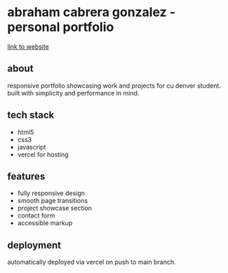 # abraham cabrera gonzalez - personal portfolio

[link to website](your-site-url-here)

## about
responsive portfolio showcasing work and projects for cu denver student. built with simplicity and performance in mind.

## tech stack
- html5
- css3
- javascript
- vercel for hosting

## features
- fully responsive design
- smooth page transitions
- project showcase section
- contact form
- accessible markup

## deployment
automatically deployed via vercel on push to main branch.
